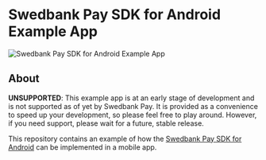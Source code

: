 # Swedbank Pay SDK for Android Example App

![Swedbank Pay SDK for Android Example App][opengraph-image]

## About

**UNSUPPORTED**: This example app is at an early stage of development and is not
supported as of yet by Swedbank Pay. It is provided as a convenience to speed
up your development, so please feel free to play around. However, if you need
support, please wait for a future, stable release.

This repository contains an example of how the [Swedbank Pay SDK for Android][sdk]
can be implemented in a mobile app.

[opengraph-image]: https://repository-images.githubusercontent.com/209761715/6464c600-53ea-11ea-9ab0-863835df0233
[sdk]: https://github.com/SwedbankPay/swedbank-pay-sdk-android
